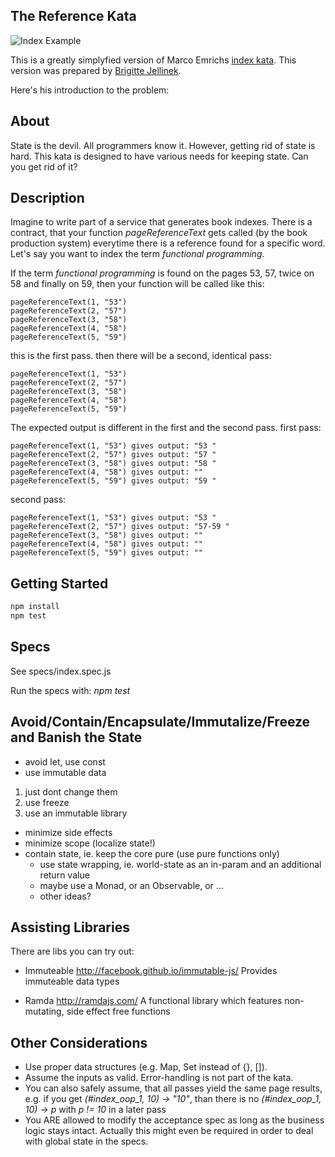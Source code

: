 The Reference Kata
------------------

![Index Example][index_example]

This is a greatly simplyfied version of Marco Emrichs
[index kata](https://github.com/marcoemrich/index_kata).
This version was prepared by [Brigitte Jellinek](https://github.com/bjelline).


Here's his introduction to the problem:


## About

State is the devil. All programmers know it. However, getting rid of state is hard. This kata is designed to have various needs for keeping state. Can you get rid of it?

## Description
Imagine to write part of a service that generates book indexes. There is a contract, that your function *pageReferenceText* gets called (by the book production system) everytime there is a reference found for a specific word. Let's say you want to index the term *functional programming*. 

If the term  *functional programming* is found on the pages 53, 57, twice on 58 and finally on 59,
then your function will be called like this:

    pageReferenceText(1, "53")   
    pageReferenceText(2, "57")   
    pageReferenceText(3, "58")   
    pageReferenceText(4, "58")   
    pageReferenceText(5, "59")   

this is the first pass.  then there will be a second, identical pass:

    pageReferenceText(1, "53")   
    pageReferenceText(2, "57")   
    pageReferenceText(3, "58")   
    pageReferenceText(4, "58")   
    pageReferenceText(5, "59")   


The expected output is different in the first and the second pass.
first pass:

    pageReferenceText(1, "53") gives output: "53 "
    pageReferenceText(2, "57") gives output: "57 "
    pageReferenceText(3, "58") gives output: "58 "
    pageReferenceText(4, "58") gives output: ""
    pageReferenceText(5, "59") gives output: "59 "

second pass:

    pageReferenceText(1, "53") gives output: "53 "
    pageReferenceText(2, "57") gives output: "57-59 "
    pageReferenceText(3, "58") gives output: ""
    pageReferenceText(4, "58") gives output: ""
    pageReferenceText(5, "59") gives output: ""


## Getting Started

```bash
npm install
npm test
```

## Specs

See specs/index.spec.js

Run the specs with: *npm test*

## Avoid/Contain/Encapsulate/Immutalize/Freeze and Banish the State

* avoid let, use const
* use immutable data
1. just dont change them
2. use freeze
3. use an immutable library
  * minimize side effects
  * minimize scope (localize state!)
* contain state, ie. keep the core pure (use pure functions only)
  * use state wrapping, ie. world-state as an in-param and an additional return value
  * maybe use a Monad, or an Observable, or ...
  * other ideas?

## Assisting Libraries

  There are libs you can try out:

  * Immuteable http://facebook.github.io/immutable-js/
  Provides immuteable data types

  * Ramda http://ramdajs.com/
  A functional library which features non-mutating, side effect free functions

## Other Considerations

  * Use proper data structures (e.g. Map, Set instead of {}, []).
  * Assume the inputs as valid. Error-handling is not part of the kata.
  * You can also safely assume, that all passes yield the same page results, 
  e.g. if you get *(#index_oop_1, 10) -> "10"*, than there is no  *(#index_oop_1, 10) -> p* with *p != 10* in a later pass
  * You ARE allowed to modify the acceptance spec as long as the business logic stays intact.
  Actually this might even be required in order to deal with global state in the specs.

  [index_example]: ./img/index.png
